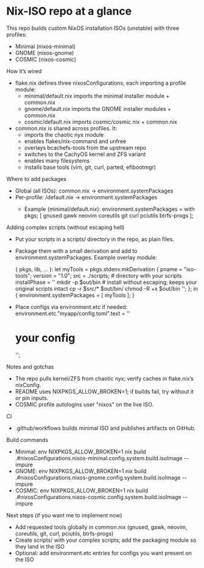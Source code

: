 # Nix-ISO repo at a glance

This repo builds custom NixOS installation ISOs (unstable) with three profiles:
- Minimal (nixos-minimal)
- GNOME (nixos-gnome)
- COSMIC (nixos-cosmic)

How it’s wired
- flake.nix defines three nixosConfigurations, each importing a profile module:
  - minimal/default.nix imports the minimal installer module + common.nix
  - gnome/default.nix imports the GNOME installer modules + common.nix
  - cosmic/default.nix imports cosmic/cosmic.nix + common.nix
- common.nix is shared across profiles. It:
  - imports the chaotic nyx module
  - enables flakes/nix-command and unfree
  - overlays bcachefs-tools from the upstream repo
  - switches to the CachyOS kernel and ZFS variant
  - enables many filesystems
  - installs base tools (vim, git, curl, parted, efibootmgr)

Where to add packages
- Global (all ISOs): common.nix -> environment.systemPackages
- Per-profile: <profile>/default.nix -> environment.systemPackages
  - Example (minimal/default.nix):
    environment.systemPackages = with pkgs; [ gnused gawk neovim coreutils git curl pciutils btrfs-progs ];

Adding complex scripts (without escaping hell)
- Put your scripts in a scripts/ directory in the repo, as plain files.
- Package them with a small derivation and add to environment.systemPackages.
  Example overlay module:

  {
    pkgs, lib, ...
  }:
  let
    myTools = pkgs.stdenv.mkDerivation {
      pname = "iso-tools";
      version = "1.0";
      src = ./scripts; # directory with your scripts
      installPhase = ''
        mkdir -p $out/bin
        # install without escaping; keeps your original scripts intact
        cp -r $src/* $out/bin/
        chmod -R +x $out/bin
      '';
    };
  in {
    environment.systemPackages = [ myTools ];
  }

- Place configs via environment.etc if needed:
  environment.etc."myapp/config.toml".text = ''
    # your config
  '';

Notes and gotchas
- The repo pulls kernel/ZFS from chaotic nyx; verify caches in flake.nix’s nixConfig.
- README uses NIXPKGS_ALLOW_BROKEN=1; if builds fail, try without it or pin inputs.
- COSMIC profile autologins user "nixos" on the live ISO.

CI
- .github/workflows builds minimal ISO and publishes artifacts on GitHub.

Build commands
- Minimal: env NIXPKGS_ALLOW_BROKEN=1 nix build .#nixosConfigurations.nixos-minimal.config.system.build.isoImage --impure
- GNOME:   env NIXPKGS_ALLOW_BROKEN=1 nix build .#nixosConfigurations.nixos-gnome.config.system.build.isoImage --impure
- COSMIC:  env NIXPKGS_ALLOW_BROKEN=1 nix build .#nixosConfigurations.nixos-cosmic.config.system.build.isoImage --impure

Next steps (if you want me to implement now)
- Add requested tools globally in common.nix (gnused, gawk, neovim, coreutils, git, curl, pciutils, btrfs-progs)
- Create scripts/ with your complex scripts; add the packaging module so they land in the ISO
- Optional: add environment.etc entries for configs you want present on the ISO

